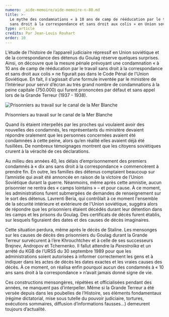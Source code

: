 ```yaml
---
numero: _aide-memoire/aide-memoire-n-80.md
title: >-
  Le mythe des condamnations « à 10 ans de camp de rééducation par le travail
  sans droit à la correspondance et sans droit aux colis » en Union soviétique
type: article
credits: Par Jean-Louis Rouhart
order: 10
---
```

L’étude de l’histoire de l’appareil judiciaire répressif en Union soviétique et de la correspondance des détenus du Goulag réserve quelques surprises. Ainsi, on découvre que la mesure pénale prévoyant une condamnation « à 10 ans de camp de rééducation par le travail sans droit à la correspondance et sans droit aux colis » ne figurait pas dans le Code Pénal de l’Union Soviétique. En fait, il s’agissait d’une formule inventée par le ministère de l’Intérieur pour servir d’écran au très grand nombre de condamnations à la peine capitale (750.000) qui furent prononcées par défaut et sans appel lors de la Grande Terreur (1937 - 1938).



![Prisonniers au travail sur le canal de la Mer Blanche](/assets/uploads/am-80-rouhart-prisonniers-au-travail-sur-le-canal-de-la-mer-blanche.jpg)

<span class="img-copyright"> Prisonniers au travail sur le canal de la Mer Blanche </span>


Quand ils étaient interpellés par les proches qui voulaient avoir des nouvelles des condamnés, les représentants du ministère devaient répondre oralement que les personnes concernées avaient été condamnées à cette peine, alors qu’en réalité elles avaient déjà été fusillées. De nombreux témoignages montrent que les citoyens soviétiques crurent à la véracité de ces déclarations.

Au milieu des années 40, les délais d’emprisonnement des premiers condamnés à « dix ans sans droit à la correspondance » commencèrent à prendre fin. En outre, les familles des détenus comptaient beaucoup sur l’amnistie qui avait été annoncée en raison de la victoire de l’Union Soviétique durant la guerre. Néanmoins, même après cette amnistie, aucun prisonnier ne rentra des « camps lointains » – et pour cause. À ce moment, les administrations furent submergées de demandes de renseignement sur le sort des détenus. Lavrenti Beria, qui contrôlait à ce moment l'ensemble de la sécurité intérieure et extérieure de l'Union soviétique, suggéra alors de répondre que les prisonniers étaient décédés durant leur détention dans les camps et les prisons du Goulag. Des certificats de décès furent établis, sur lesquels figuraient des dates et des causes de décès imaginaires.

Cette situation perdura, même après le décès de Staline. Les mensonges sur les causes de décès des prisonniers du Goulag durant la Grande Terreur survécurent à l’ère Khrouchtchev et à celle de ses successeurs Brejnev, Andropov et Tchernenko. Il fallut attendre la _Perestroïka_ et un arrêté du KGB de l’URSS du 30 septembre 1989 pour que les administrations soient autorisées à informer correctement les gens et à indiquer dans les actes de décès les dates exactes et les vraies causes des décès. À ce moment, on réalisa enfin pourquoi aucun des condamnés à « 10 ans sans droit à la correspondance » n’avait jamais donné signe de vie.

Ces constructions mensongères, répétées et officialisées pendant des années, ne manquent pas d’interpeller. Même si la Grande Terreur a été versée depuis dans les poubelles de l’Histoire, ses éléments fondamentaux (régime dictatorial, mise sous tutelle du pouvoir judiciaire, tortures, exécutions sommaires, diffusion d’informations fausses...) demeurent toujours d’actualité.
